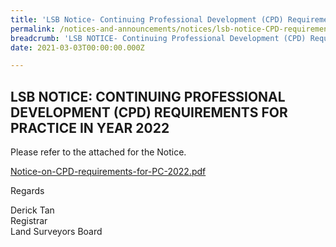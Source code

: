 ```yaml
---
title: 'LSB Notice- Continuing Professional Development (CPD) Requirements for Practice in Year 2022'
permalink: /notices-and-announcements/notices/lsb-notice-CPD-requirements-for-practice-2022/
breadcrumb: 'LSB NOTICE- Continuing Professional Development (CPD) Requirements for Practice in Year 2022'
date: 2021-03-03T00:00:00.000Z

---
```



## LSB NOTICE: CONTINUING PROFESSIONAL DEVELOPMENT (CPD) REQUIREMENTS FOR PRACTICE IN YEAR 2022

Please refer to the attached for the Notice. 

[Notice-on-CPD-requirements-for-PC-2022.pdf](https://github.com/isomerpages/mlaw-lsb/files/6080129/Notice-on-CPD-requirements-for-PC-2022.pdf)




Regards<br>

Derick Tan<br>Registrar<br>Land Surveyors Board

